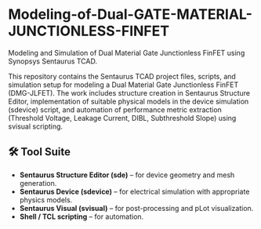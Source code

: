 # Modeling-of-Dual-GATE-MATERIAL-JUNCTIONLESS-FINFET
Modeling and Simulation of Dual Material Gate Junctionless FinFET using Synopsys Sentaurus TCAD. 

This repository contains the Sentaurus TCAD project files, scripts, and simulation setup for modeling a Dual Material Gate Junctionless FinFET (DMG-JLFET). The work includes structure creation in Sentaurus Structure Editor, implementation of suitable physical models in the device simulation (sdevice) script, and automation of performance metric extraction (Threshold Voltage, Leakage Current, DIBL, Subthreshold Slope) using svisual scripting.

## 🛠 Tool Suite
- **Sentaurus Structure Editor (sde)** – for device geometry and mesh generation.
- **Sentaurus Device (sdevice)** – for electrical simulation with appropriate physics models.
- **Sentaurus Visual (svisual)** – for post-processing and pLot visualization.
- **Shell / TCL scripting** – for automation.
